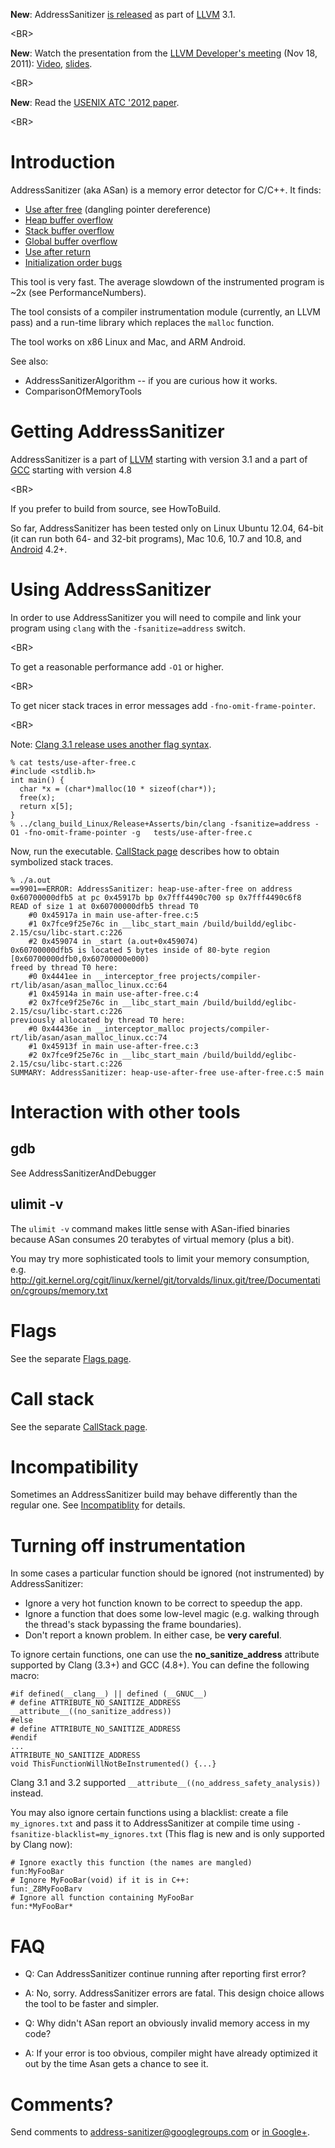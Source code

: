 

**New**: AddressSanitizer [is released](http://llvm.org/releases/3.1/docs/ReleaseNotes.html#whatsnew) as part of [LLVM](http://llvm.org) 3.1. 

&lt;BR&gt;


**New**: Watch the presentation from the [LLVM Developer's meeting](http://llvm.org/devmtg/2011-11/) (Nov 18, 2011): [Video](http://www.youtube.com/watch?v=CPnRS1nv3_s), [slides](http://llvm.org/devmtg/2011-11/Serebryany_FindingRacesMemoryErrors.pdf).

&lt;BR&gt;


**New**: Read the [USENIX ATC '2012 paper](http://research.google.com/pubs/pub37752.html). 

&lt;BR&gt;




# Introduction #

AddressSanitizer (aka ASan) is a memory error detector for C/C++.
It finds:
  * [Use after free](ExampleUseAfterFree.md) (dangling pointer dereference)
  * [Heap buffer overflow](ExampleHeapOutOfBounds.md)
  * [Stack buffer overflow](ExampleStackOutOfBounds.md)
  * [Global buffer overflow](ExampleGlobalOutOfBounds.md)
  * [Use after return](ExampleUseAfterReturn.md)
  * [Initialization order bugs](InitializationOrderFiasco.md)

This tool is very fast. The average slowdown of the instrumented program is ~2x (see PerformanceNumbers).

The tool consists of a compiler instrumentation module (currently, an LLVM pass)
and a run-time library which replaces the `malloc` function.

The tool works on x86 Linux and Mac, and ARM Android.

See also:
  * AddressSanitizerAlgorithm -- if you are curious how it works.
  * ComparisonOfMemoryTools

# Getting AddressSanitizer #

AddressSanitizer is a part of [LLVM](http://llvm.org) starting with version 3.1 and a part of [GCC](http://gcc.gnu.org) starting with version 4.8 

&lt;BR&gt;


If you prefer to build from source, see HowToBuild.


So far, AddressSanitizer has been tested only on Linux Ubuntu 12.04, 64-bit
(it can run both 64- and 32-bit programs), Mac 10.6, 10.7 and 10.8, and [Android](Android.md) 4.2+.


# Using AddressSanitizer #
In order to use AddressSanitizer you will need to compile and link your program using `clang` with the `-fsanitize=address` switch. 

&lt;BR&gt;


To get a reasonable performance add `-O1` or higher. 

&lt;BR&gt;


To get nicer stack traces in error messages add `-fno-omit-frame-pointer`. 

&lt;BR&gt;


Note: [Clang 3.1 release uses another flag syntax](http://llvm.org/releases/3.1/tools/clang/docs/AddressSanitizer.html).

```
% cat tests/use-after-free.c
#include <stdlib.h>
int main() {
  char *x = (char*)malloc(10 * sizeof(char*));
  free(x);
  return x[5];
}
% ../clang_build_Linux/Release+Asserts/bin/clang -fsanitize=address -O1 -fno-omit-frame-pointer -g   tests/use-after-free.c
```

Now, run the executable. [CallStack page](CallStack.md) describes how to obtain symbolized stack traces.

```
% ./a.out
==9901==ERROR: AddressSanitizer: heap-use-after-free on address 0x60700000dfb5 at pc 0x45917b bp 0x7fff4490c700 sp 0x7fff4490c6f8
READ of size 1 at 0x60700000dfb5 thread T0
    #0 0x45917a in main use-after-free.c:5
    #1 0x7fce9f25e76c in __libc_start_main /build/buildd/eglibc-2.15/csu/libc-start.c:226
    #2 0x459074 in _start (a.out+0x459074)
0x60700000dfb5 is located 5 bytes inside of 80-byte region [0x60700000dfb0,0x60700000e000)
freed by thread T0 here:
    #0 0x4441ee in __interceptor_free projects/compiler-rt/lib/asan/asan_malloc_linux.cc:64
    #1 0x45914a in main use-after-free.c:4
    #2 0x7fce9f25e76c in __libc_start_main /build/buildd/eglibc-2.15/csu/libc-start.c:226
previously allocated by thread T0 here:
    #0 0x44436e in __interceptor_malloc projects/compiler-rt/lib/asan/asan_malloc_linux.cc:74
    #1 0x45913f in main use-after-free.c:3
    #2 0x7fce9f25e76c in __libc_start_main /build/buildd/eglibc-2.15/csu/libc-start.c:226
SUMMARY: AddressSanitizer: heap-use-after-free use-after-free.c:5 main
```

# Interaction with other tools #
## gdb ##
See AddressSanitizerAndDebugger


## ulimit -v ##
The `ulimit -v` command makes little sense with ASan-ified binaries
because ASan consumes 20 terabytes of virtual memory (plus a bit).

You may try more sophisticated tools to limit your memory consumption,
e.g. http://git.kernel.org/cgit/linux/kernel/git/torvalds/linux.git/tree/Documentation/cgroups/memory.txt

# Flags #
See the separate [Flags page](Flags.md).

# Call stack #

See the separate [CallStack page](CallStack.md).

# Incompatibility #

Sometimes an AddressSanitizer build may behave differently than the regular one. See [Incompatiblity](Incompatiblity.md) for details.

# Turning off instrumentation #
In some cases a particular function should be ignored (not instrumented) by AddressSanitizer:
  * Ignore a very hot function known to be correct to speedup the app.
  * Ignore a function that does some low-level magic (e.g. walking through the thread's stack bypassing the frame boundaries).
  * Don't report a known problem.
In either case, be **very careful**.

To ignore certain functions, one can use the **no\_sanitize\_address**
attribute supported by Clang (3.3+) and GCC (4.8+). You can define the following macro:
```
#if defined(__clang__) || defined (__GNUC__)
# define ATTRIBUTE_NO_SANITIZE_ADDRESS __attribute__((no_sanitize_address))
#else
# define ATTRIBUTE_NO_SANITIZE_ADDRESS
#endif
...
ATTRIBUTE_NO_SANITIZE_ADDRESS
void ThisFunctionWillNotBeInstrumented() {...}
```

Clang 3.1 and 3.2 supported `__attribute__((no_address_safety_analysis))` instead.

You may also ignore certain functions using a blacklist: create a file `my_ignores.txt` and pass it to AddressSanitizer
at compile time using `-fsanitize-blacklist=my_ignores.txt` (This flag is new and is only supported by Clang now):
```
# Ignore exactly this function (the names are mangled)
fun:MyFooBar
# Ignore MyFooBar(void) if it is in C++:
fun:_Z8MyFooBarv
# Ignore all function containing MyFooBar
fun:*MyFooBar*
```


# FAQ #
  * Q: Can AddressSanitizer continue running after reporting first error?
  * A: No, sorry. AddressSanitizer errors are fatal. This design choice allows the tool to be faster and simpler.

  * Q: Why didn't ASan report an obviously invalid memory access in my code?
  * A: If your error is too obvious, compiler might have already optimized it out by the time Asan gets a chance to see it.

# Comments? #
Send comments to address-sanitizer@googlegroups.com
or [in Google+](https://plus.google.com/117014197169958493500).

